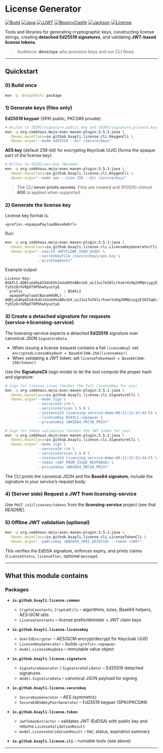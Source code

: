 # License Generator

[![Build](https://github.com/bsayli/licensing/actions/workflows/build.yml/badge.svg?branch=main)](https://github.com/bsayli/licensing/actions/workflows/build.yml)
[![Java](https://img.shields.io/badge/Java-21-red?logo=openjdk)](https://openjdk.org/projects/jdk/21/)
[![JJWT](https://img.shields.io/badge/JJWT-0.12.x-orange)](https://github.com/jwtk/jjwt)
[![BouncyCastle](https://img.shields.io/badge/BouncyCastle-1.81-blue)](https://www.bouncycastle.org/)
[![Jackson](https://img.shields.io/badge/Jackson-2.19.x-lightgrey)](https://github.com/FasterXML/jackson)
[![License](https://img.shields.io/badge/license-MIT-green)](../LICENSE)

Tools and libraries for generating cryptographic keys, constructing license strings, creating **detached Ed25519 signatures**, and validating **JWT-based license tokens**.

> Audience: **devs/ops** who provision keys and run CLI flows.

---

## Quickstart

### 0) Build once

```bash
mvn -q -DskipTests package
```

### 1) Generate keys (files only)

**Ed25519 keypair** (SPKI public, PKCS#8 private):

```bash
# Writes to {DIR}/signature.public.key and {DIR}/signature.private.key
mvn -q org.codehaus.mojo:exec-maven-plugin:3.5.1:java \
  -Dexec.mainClass=io.github.bsayli.license.cli.KeygenCli \
  -Dexec.args="--mode ed25519 --dir /secure/keys"
```

**AES key** (default 256-bit) for encrypting Keycloak UUID (forms the opaque part of the license key):

```bash
# Writes to {DIR}/aes.key (Base64)
mvn -q org.codehaus.mojo:exec-maven-plugin:3.5.1:java \
  -Dexec.mainClass=io.github.bsayli.license.cli.KeygenCli \
  -Dexec.args="--mode aes --size 256 --dir /secure/keys"
```

> The CLI **never prints secrets**. Files are created and (POSIX) chmod **600** is applied when supported.

### 2) Generate the license key

License key format is:

```
<prefix>.<opaquePayloadBase64Url>
```

Run:

```bash
mvn -q org.codehaus.mojo:exec-maven-plugin:3.5.1:java \
  -Dexec.mainClass=io.github.bsayli.license.cli.LicenseKeyGeneratorCli \
  -Dexec.args="--userId <KEYCLOAK_USER_UUID> \
               --secretKeyFile /secure/keys/aes.key \
               --printSegments"
```

Example output:

```
License Key: BSAYLI.AQBjuG4HyAIXdvEdSJxUukHSnABx1UX_wiJJuiTeI0lLrhsmrVu9q2UMQniygjE30I5q8cinzAoTzK2K_Ax4-fy55zDrXVRpOT9PbhwVyuztyQ
  prefix                   : BSAYLI
  opaquePayload(Base64URL) : AQBjuG4HyAIXdvEdSJxUukHSnABx1UX_wiJJuiTeI0lLrhsmrVu9q2UMQniygjE30I5q8cinzAoTzK2K_Ax4-fy55zDrXVRpOT9PbhwVyuztyQ
```

### 3) Create a **detached signature** for requests (service→licensing-service)

The licensing-service expects a detached **Ed25519** signature over canonical JSON `SignatureData`.

* When issuing a license (request contains a full `licenseKey`): set `encryptedLicenseKeyHash = Base64(SHA-256(licenseKey))`
* When validating a JWT token: set `licenseTokenHash = Base64(SHA-256(token))`

Use the **SignatureCli** (sign mode) to let the tool compute the proper hash and signature:

```bash
# Sign for license issue (hashes the full licenseKey for you)
mvn -q org.codehaus.mojo:exec-maven-plugin:3.5.1:java \
  -Dexec.mainClass=io.github.bsayli.license.cli.SignatureCli \
  -Dexec.args="--mode sign \
               --serviceId crm \
               --serviceVersion 1.5.0 \
               --instanceId licensing-service~demo~00:11:22:33:44:55 \
               --licenseKey BSAYLI.<opaque> \
               --privateKey <BASE64_PKCS8_PRIV>"
```

```bash
# Sign for token validation (hashes the JWT token for you)
mvn -q org.codehaus.mojo:exec-maven-plugin:3.5.1:java \
  -Dexec.mainClass=io.github.bsayli.license.cli.SignatureCli \
  -Dexec.args="--mode sign \
               --serviceId crm \
               --serviceVersion 1.5.0 \
               --instanceId licensing-service~demo~00:11:22:33:44:55 \
               --token <JWT_FROM_ISSUE_RESPONSE> \
               --privateKey <BASE64_PKCS8_PRIV>"
```

The CLI prints the canonical JSON and the **Base64 signature**; include the signature in your service’s request body.

### 4) (Server side) Request a JWT from licensing-service

Use `POST /v1/licenses/tokens` from the **licensing-service** project (see that README).

### 5) Offline JWT validation (optional)

```bash
mvn -q org.codehaus.mojo:exec-maven-plugin:3.5.1:java \
  -Dexec.mainClass=io.github.bsayli.license.cli.LicenseTokenCli \
  -Dexec.args="--publicKey <BASE64_SPKI_ED25519> --token <JWT>"
```

This verifies the EdDSA signature, enforces expiry, and prints claims (`licenseStatus`, `licenseTier`, optional `message`).

---

## What this module contains

### Packages

* **`io.github.bsayli.license.common`**

  * `CryptoConstants`, `CryptoUtils` – algorithms, sizes, Base64 helpers, AES‑GCM utils
  * `LicenseConstants` – license prefix/delimiter + JWT claim keys

* **`io.github.bsayli.license.licensekey`**

  * `UserIdEncrypter` – AES/GCM encrypt/decrypt for Keycloak UUID
  * `LicenseKeyGenerator` – builds `<prefix>.<opaque>`
  * `model.LicenseKeyData` – immutable value object

* **`io.github.bsayli.license.signature`**

  * `SignatureGenerator` / `SignatureValidator` – Ed25519 detached signatures
  * `model.SignatureData` – canonical JSON payload for signing

* **`io.github.bsayli.license.securekey`**

  * `SecureKeyGenerator` – AES (symmetric)
  * `SecureEdDSAKeyPairGenerator` – Ed25519 keypair (SPKI/PKCS#8)

* **`io.github.bsayli.license.token`**

  * `JwtTokenExtractor` – validates JWT (EdDSA) with public key and returns `LicenseValidationResult`
  * `model.LicenseValidationResult` – tier, status, expiration summary

* **`io.github.bsayli.license.cli`** – runnable tools (see above)

---
